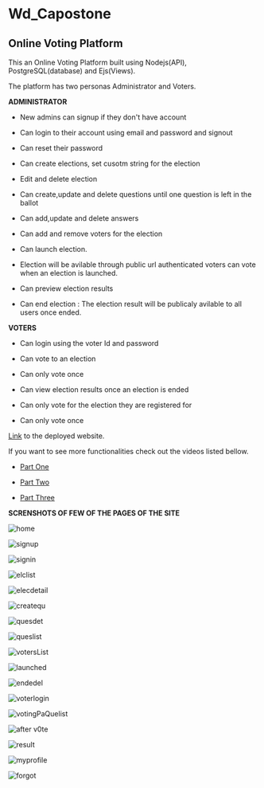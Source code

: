 # Wd_Capostone

## Online Voting Platform

This an Online Voting Platform built using Nodejs(API), PostgreSQL(database) and Ejs(Views).

The platform has two personas Administrator and Voters.

**ADMINISTRATOR**

- New admins can signup if they don't have account

- Can login to their account using email and password and signout

- Can reset their password

- Can create elections, set cusotm string for the election

- Edit and delete election

- Can create,update and delete questions until one question is left in the ballot

- Can add,update and delete answers

- Can add and remove voters for the election

- Can launch election.

- Election will be avilable through public url authenticated voters can vote when an election is launched.

- Can preview election results

- Can end election : The election result will be publicaly avilable to all users once ended.

**VOTERS**

- Can login using the voter Id and password

- Can vote to an election

- Can only vote once

- Can view election results once an election is ended

- Can only vote for the election they are registered for

- Can only vote once

[Link](https://online-election.onrender.com) to the deployed website.

If you want to see more functionalities check out the videos listed bellow.

- [Part One](https://www.loom.com/share/8cf420705f604749914bb00859fdc75e)

- [Part Two](https://www.loom.com/share/8f132b82efcb44c7933e83887f8a2e39)

- [Part Three](https://www.loom.com/share/48acb3e678a04523b4af68f8163b3119)

**SCRENSHOTS OF FEW OF THE PAGES OF THE SITE**

![home](https://user-images.githubusercontent.com/54357776/214053655-f7b96ed0-82da-4b7b-863f-e74285c7680e.png)

![signup](https://user-images.githubusercontent.com/54357776/214053691-4148be1a-eabd-4671-8d1a-75a8432f1605.png)

![signin](https://user-images.githubusercontent.com/54357776/214053682-06b9fe2e-0723-4a83-8154-81a704cb51ae.png)

![elclist](https://user-images.githubusercontent.com/54357776/214053642-864887be-8ce7-4184-b89e-2b5123fc6e6f.png)

![elecdetail](https://user-images.githubusercontent.com/54357776/214053648-b9da2a8b-0d05-47fc-91d6-89ceaa76fd6c.png)

![createqu](https://user-images.githubusercontent.com/54357776/214053620-a69c78d4-5fde-4a1f-82e1-27727f4d716a.png)

![quesdet](https://user-images.githubusercontent.com/54357776/214053670-a9b4922c-7406-49c4-b6c3-2902231f9700.png)

![queslist](https://user-images.githubusercontent.com/54357776/214053673-36a59484-a880-4c4d-84b4-7e98239544e5.png)

![votersList](https://user-images.githubusercontent.com/54357776/214053697-49c5bfe4-2dd7-456e-b155-dbbf57afb1a5.png)

![launched](https://user-images.githubusercontent.com/54357776/214053657-2efc8e33-9080-42b0-8035-3818013bd82f.png)

![endedel](https://user-images.githubusercontent.com/54357776/214053651-70b6749e-5194-48d1-8f3c-9621e5d2b830.png)

![voterlogin](https://user-images.githubusercontent.com/54357776/214053695-ae742a25-788e-40fa-ab72-96b7f14d657b.png)

![votingPaQuelist](https://user-images.githubusercontent.com/54357776/214053700-f5a830ef-4515-48ce-b90e-f7d169202cc4.png)

![after v0te](https://user-images.githubusercontent.com/54357776/214053705-6fbc0848-1e77-4620-9e84-dfb5d6311fd5.png)

![result](https://user-images.githubusercontent.com/54357776/214053679-3ee20d3a-264e-49f6-bd94-8bcec2a664b5.png)

![myprofile](https://user-images.githubusercontent.com/54357776/214053663-14c9a945-1710-42c1-abe4-7d5217f2d898.png)

![forgot](https://user-images.githubusercontent.com/54357776/214055920-49fd4af0-176c-4dac-a32f-53327f7730df.png)
